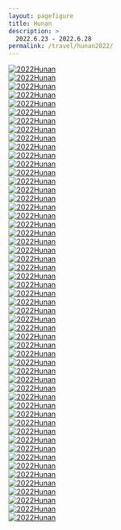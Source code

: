 ```yaml
---
layout: pagefigure
title: Hunan
description: >
  2022.6.23 - 2022.6.28
permalink: /travel/hunan2022/
---
```


<div class="figure-grid">
<div class="figure-grid-sizer"></div>
<div class="figure-grid-item">
        <a href="https://hobbyfigure.rayleigh-lin.top/2022Hunan/_MG_2330.webp" data-lightbox="roadtrip" class="image-link">
        <img class="lozad" 
             data-src="https://hobbyfigure.rayleigh-lin.top/2022HunanC/_MG_2330.webp"
             alt="2022Hunan"/>
        </a>
</div>
<div class="figure-grid-item">
        <a href="https://hobbyfigure.rayleigh-lin.top/2022Hunan/_MG_2331.webp" data-lightbox="roadtrip" class="image-link">
        <img class="lozad" 
             data-src="https://hobbyfigure.rayleigh-lin.top/2022HunanC/_MG_2331.webp"
             alt="2022Hunan"/>
        </a>
</div>
<div class="figure-grid-item">
        <a href="https://hobbyfigure.rayleigh-lin.top/2022Hunan/_MG_2353.webp" data-lightbox="roadtrip" class="image-link">
        <img class="lozad" 
             data-src="https://hobbyfigure.rayleigh-lin.top/2022HunanC/_MG_2353.webp"
             alt="2022Hunan"/>
        </a>
</div>
<div class="figure-grid-item">
        <a href="https://hobbyfigure.rayleigh-lin.top/2022Hunan/_MG_2358.webp" data-lightbox="roadtrip" class="image-link">
        <img class="lozad" 
             data-src="https://hobbyfigure.rayleigh-lin.top/2022HunanC/_MG_2358.webp"
             alt="2022Hunan"/>
        </a>
</div>
<div class="figure-grid-item">
        <a href="https://hobbyfigure.rayleigh-lin.top/2022Hunan/_MG_2371.webp" data-lightbox="roadtrip" class="image-link">
        <img class="lozad" 
             data-src="https://hobbyfigure.rayleigh-lin.top/2022HunanC/_MG_2371.webp"
             alt="2022Hunan"/>
        </a>
</div>
<div class="figure-grid-item">
        <a href="https://hobbyfigure.rayleigh-lin.top/2022Hunan/_MG_2376.webp" data-lightbox="roadtrip" class="image-link">
        <img class="lozad" 
             data-src="https://hobbyfigure.rayleigh-lin.top/2022HunanC/_MG_2376.webp"
             alt="2022Hunan"/>
        </a>
</div>
<div class="figure-grid-item">
        <a href="https://hobbyfigure.rayleigh-lin.top/2022Hunan/_MG_2380.webp" data-lightbox="roadtrip" class="image-link">
        <img class="lozad" 
             data-src="https://hobbyfigure.rayleigh-lin.top/2022HunanC/_MG_2380.webp"
             alt="2022Hunan"/>
        </a>
</div>
<div class="figure-grid-item">
        <a href="https://hobbyfigure.rayleigh-lin.top/2022Hunan/_MG_2382.webp" data-lightbox="roadtrip" class="image-link">
        <img class="lozad" 
             data-src="https://hobbyfigure.rayleigh-lin.top/2022HunanC/_MG_2382.webp"
             alt="2022Hunan"/>
        </a>
</div>
<div class="figure-grid-item">
        <a href="https://hobbyfigure.rayleigh-lin.top/2022Hunan/_MG_2409.webp" data-lightbox="roadtrip" class="image-link">
        <img class="lozad" 
             data-src="https://hobbyfigure.rayleigh-lin.top/2022HunanC/_MG_2409.webp"
             alt="2022Hunan"/>
        </a>
</div>
<div class="figure-grid-item">
        <a href="https://hobbyfigure.rayleigh-lin.top/2022Hunan/_MG_2437.webp" data-lightbox="roadtrip" class="image-link">
        <img class="lozad" 
             data-src="https://hobbyfigure.rayleigh-lin.top/2022HunanC/_MG_2437.webp"
             alt="2022Hunan"/>
        </a>
</div>
<div class="figure-grid-item">
        <a href="https://hobbyfigure.rayleigh-lin.top/2022Hunan/_MG_2438.webp" data-lightbox="roadtrip" class="image-link">
        <img class="lozad" 
             data-src="https://hobbyfigure.rayleigh-lin.top/2022HunanC/_MG_2438.webp"
             alt="2022Hunan"/>
        </a>
</div>
<div class="figure-grid-item">
        <a href="https://hobbyfigure.rayleigh-lin.top/2022Hunan/_MG_2469.webp" data-lightbox="roadtrip" class="image-link">
        <img class="lozad" 
             data-src="https://hobbyfigure.rayleigh-lin.top/2022HunanC/_MG_2469.webp"
             alt="2022Hunan"/>
        </a>
</div>
<div class="figure-grid-item">
        <a href="https://hobbyfigure.rayleigh-lin.top/2022Hunan/_MG_2475.webp" data-lightbox="roadtrip" class="image-link">
        <img class="lozad" 
             data-src="https://hobbyfigure.rayleigh-lin.top/2022HunanC/_MG_2475.webp"
             alt="2022Hunan"/>
        </a>
</div>
<div class="figure-grid-item">
        <a href="https://hobbyfigure.rayleigh-lin.top/2022Hunan/_MG_2505.webp" data-lightbox="roadtrip" class="image-link">
        <img class="lozad" 
             data-src="https://hobbyfigure.rayleigh-lin.top/2022HunanC/_MG_2505.webp"
             alt="2022Hunan"/>
        </a>
</div>
<div class="figure-grid-item">
        <a href="https://hobbyfigure.rayleigh-lin.top/2022Hunan/_MG_2527.webp" data-lightbox="roadtrip" class="image-link">
        <img class="lozad" 
             data-src="https://hobbyfigure.rayleigh-lin.top/2022HunanC/_MG_2527.webp"
             alt="2022Hunan"/>
        </a>
</div>
<div class="figure-grid-item">
        <a href="https://hobbyfigure.rayleigh-lin.top/2022Hunan/_MG_2530.webp" data-lightbox="roadtrip" class="image-link">
        <img class="lozad" 
             data-src="https://hobbyfigure.rayleigh-lin.top/2022HunanC/_MG_2530.webp"
             alt="2022Hunan"/>
        </a>
</div>
<div class="figure-grid-item">
        <a href="https://hobbyfigure.rayleigh-lin.top/2022Hunan/_MG_2535.webp" data-lightbox="roadtrip" class="image-link">
        <img class="lozad" 
             data-src="https://hobbyfigure.rayleigh-lin.top/2022HunanC/_MG_2535.webp"
             alt="2022Hunan"/>
        </a>
</div>
<div class="figure-grid-item">
        <a href="https://hobbyfigure.rayleigh-lin.top/2022Hunan/_MG_2539.webp" data-lightbox="roadtrip" class="image-link">
        <img class="lozad" 
             data-src="https://hobbyfigure.rayleigh-lin.top/2022HunanC/_MG_2539.webp"
             alt="2022Hunan"/>
        </a>
</div>
<div class="figure-grid-item">
        <a href="https://hobbyfigure.rayleigh-lin.top/2022Hunan/_MG_2579.webp" data-lightbox="roadtrip" class="image-link">
        <img class="lozad" 
             data-src="https://hobbyfigure.rayleigh-lin.top/2022HunanC/_MG_2579.webp"
             alt="2022Hunan"/>
        </a>
</div>
<div class="figure-grid-item">
        <a href="https://hobbyfigure.rayleigh-lin.top/2022Hunan/_MG_2611.webp" data-lightbox="roadtrip" class="image-link">
        <img class="lozad" 
             data-src="https://hobbyfigure.rayleigh-lin.top/2022HunanC/_MG_2611.webp"
             alt="2022Hunan"/>
        </a>
</div>
<div class="figure-grid-item">
        <a href="https://hobbyfigure.rayleigh-lin.top/2022Hunan/_MG_2614.webp" data-lightbox="roadtrip" class="image-link">
        <img class="lozad" 
             data-src="https://hobbyfigure.rayleigh-lin.top/2022HunanC/_MG_2614.webp"
             alt="2022Hunan"/>
        </a>
</div>
<div class="figure-grid-item">
        <a href="https://hobbyfigure.rayleigh-lin.top/2022Hunan/_MG_2617.webp" data-lightbox="roadtrip" class="image-link">
        <img class="lozad" 
             data-src="https://hobbyfigure.rayleigh-lin.top/2022HunanC/_MG_2617.webp"
             alt="2022Hunan"/>
        </a>
</div>
<div class="figure-grid-item">
        <a href="https://hobbyfigure.rayleigh-lin.top/2022Hunan/_MG_2626.webp" data-lightbox="roadtrip" class="image-link">
        <img class="lozad" 
             data-src="https://hobbyfigure.rayleigh-lin.top/2022HunanC/_MG_2626.webp"
             alt="2022Hunan"/>
        </a>
</div>
<div class="figure-grid-item">
        <a href="https://hobbyfigure.rayleigh-lin.top/2022Hunan/_MG_2668.webp" data-lightbox="roadtrip" class="image-link">
        <img class="lozad" 
             data-src="https://hobbyfigure.rayleigh-lin.top/2022HunanC/_MG_2668.webp"
             alt="2022Hunan"/>
        </a>
</div>
<div class="figure-grid-item">
        <a href="https://hobbyfigure.rayleigh-lin.top/2022Hunan/_MG_2715.webp" data-lightbox="roadtrip" class="image-link">
        <img class="lozad" 
             data-src="https://hobbyfigure.rayleigh-lin.top/2022HunanC/_MG_2715.webp"
             alt="2022Hunan"/>
        </a>
</div>
<div class="figure-grid-item">
        <a href="https://hobbyfigure.rayleigh-lin.top/2022Hunan/_MG_2723.webp" data-lightbox="roadtrip" class="image-link">
        <img class="lozad" 
             data-src="https://hobbyfigure.rayleigh-lin.top/2022HunanC/_MG_2723.webp"
             alt="2022Hunan"/>
        </a>
</div>
<div class="figure-grid-item">
        <a href="https://hobbyfigure.rayleigh-lin.top/2022Hunan/_MG_2725.webp" data-lightbox="roadtrip" class="image-link">
        <img class="lozad" 
             data-src="https://hobbyfigure.rayleigh-lin.top/2022HunanC/_MG_2725.webp"
             alt="2022Hunan"/>
        </a>
</div>
<div class="figure-grid-item">
        <a href="https://hobbyfigure.rayleigh-lin.top/2022Hunan/_MG_2726.webp" data-lightbox="roadtrip" class="image-link">
        <img class="lozad" 
             data-src="https://hobbyfigure.rayleigh-lin.top/2022HunanC/_MG_2726.webp"
             alt="2022Hunan"/>
        </a>
</div>
<div class="figure-grid-item">
        <a href="https://hobbyfigure.rayleigh-lin.top/2022Hunan/_MG_2730.webp" data-lightbox="roadtrip" class="image-link">
        <img class="lozad" 
             data-src="https://hobbyfigure.rayleigh-lin.top/2022HunanC/_MG_2730.webp"
             alt="2022Hunan"/>
        </a>
</div>
<div class="figure-grid-item">
        <a href="https://hobbyfigure.rayleigh-lin.top/2022Hunan/_MG_2736.webp" data-lightbox="roadtrip" class="image-link">
        <img class="lozad" 
             data-src="https://hobbyfigure.rayleigh-lin.top/2022HunanC/_MG_2736.webp"
             alt="2022Hunan"/>
        </a>
</div>
<div class="figure-grid-item">
        <a href="https://hobbyfigure.rayleigh-lin.top/2022Hunan/_MG_2751.webp" data-lightbox="roadtrip" class="image-link">
        <img class="lozad" 
             data-src="https://hobbyfigure.rayleigh-lin.top/2022HunanC/_MG_2751.webp"
             alt="2022Hunan"/>
        </a>
</div>
<div class="figure-grid-item">
        <a href="https://hobbyfigure.rayleigh-lin.top/2022Hunan/_MG_2752.webp" data-lightbox="roadtrip" class="image-link">
        <img class="lozad" 
             data-src="https://hobbyfigure.rayleigh-lin.top/2022HunanC/_MG_2752.webp"
             alt="2022Hunan"/>
        </a>
</div>
<div class="figure-grid-item">
        <a href="https://hobbyfigure.rayleigh-lin.top/2022Hunan/_MG_2760.webp" data-lightbox="roadtrip" class="image-link">
        <img class="lozad" 
             data-src="https://hobbyfigure.rayleigh-lin.top/2022HunanC/_MG_2760.webp"
             alt="2022Hunan"/>
        </a>
</div>
<div class="figure-grid-item">
        <a href="https://hobbyfigure.rayleigh-lin.top/2022Hunan/_MG_2764.webp" data-lightbox="roadtrip" class="image-link">
        <img class="lozad" 
             data-src="https://hobbyfigure.rayleigh-lin.top/2022HunanC/_MG_2764.webp"
             alt="2022Hunan"/>
        </a>
</div>
<div class="figure-grid-item">
        <a href="https://hobbyfigure.rayleigh-lin.top/2022Hunan/_MG_2785.webp" data-lightbox="roadtrip" class="image-link">
        <img class="lozad" 
             data-src="https://hobbyfigure.rayleigh-lin.top/2022HunanC/_MG_2785.webp"
             alt="2022Hunan"/>
        </a>
</div>
<div class="figure-grid-item">
        <a href="https://hobbyfigure.rayleigh-lin.top/2022Hunan/_MG_2792.webp" data-lightbox="roadtrip" class="image-link">
        <img class="lozad" 
             data-src="https://hobbyfigure.rayleigh-lin.top/2022HunanC/_MG_2792.webp"
             alt="2022Hunan"/>
        </a>
</div>
<div class="figure-grid-item">
        <a href="https://hobbyfigure.rayleigh-lin.top/2022Hunan/_MG_2797.webp" data-lightbox="roadtrip" class="image-link">
        <img class="lozad" 
             data-src="https://hobbyfigure.rayleigh-lin.top/2022HunanC/_MG_2797.webp"
             alt="2022Hunan"/>
        </a>
</div>
<div class="figure-grid-item">
        <a href="https://hobbyfigure.rayleigh-lin.top/2022Hunan/_MG_2807.webp" data-lightbox="roadtrip" class="image-link">
        <img class="lozad" 
             data-src="https://hobbyfigure.rayleigh-lin.top/2022HunanC/_MG_2807.webp"
             alt="2022Hunan"/>
        </a>
</div>
<div class="figure-grid-item">
        <a href="https://hobbyfigure.rayleigh-lin.top/2022Hunan/_MG_2821.webp" data-lightbox="roadtrip" class="image-link">
        <img class="lozad" 
             data-src="https://hobbyfigure.rayleigh-lin.top/2022HunanC/_MG_2821.webp"
             alt="2022Hunan"/>
        </a>
</div>
<div class="figure-grid-item">
        <a href="https://hobbyfigure.rayleigh-lin.top/2022Hunan/_MG_2837.webp" data-lightbox="roadtrip" class="image-link">
        <img class="lozad" 
             data-src="https://hobbyfigure.rayleigh-lin.top/2022HunanC/_MG_2837.webp"
             alt="2022Hunan"/>
        </a>
</div>
<div class="figure-grid-item">
        <a href="https://hobbyfigure.rayleigh-lin.top/2022Hunan/_MG_2895.webp" data-lightbox="roadtrip" class="image-link">
        <img class="lozad" 
             data-src="https://hobbyfigure.rayleigh-lin.top/2022HunanC/_MG_2895.webp"
             alt="2022Hunan"/>
        </a>
</div>
<div class="figure-grid-item">
        <a href="https://hobbyfigure.rayleigh-lin.top/2022Hunan/_MG_2898.webp" data-lightbox="roadtrip" class="image-link">
        <img class="lozad" 
             data-src="https://hobbyfigure.rayleigh-lin.top/2022HunanC/_MG_2898.webp"
             alt="2022Hunan"/>
        </a>
</div>
<div class="figure-grid-item">
        <a href="https://hobbyfigure.rayleigh-lin.top/2022Hunan/_MG_2899.webp" data-lightbox="roadtrip" class="image-link">
        <img class="lozad" 
             data-src="https://hobbyfigure.rayleigh-lin.top/2022HunanC/_MG_2899.webp"
             alt="2022Hunan"/>
        </a>
</div>
<div class="figure-grid-item">
        <a href="https://hobbyfigure.rayleigh-lin.top/2022Hunan/_MG_2917.webp" data-lightbox="roadtrip" class="image-link">
        <img class="lozad" 
             data-src="https://hobbyfigure.rayleigh-lin.top/2022HunanC/_MG_2917.webp"
             alt="2022Hunan"/>
        </a>
</div>
<div class="figure-grid-item">
        <a href="https://hobbyfigure.rayleigh-lin.top/2022Hunan/_MG_2923.webp" data-lightbox="roadtrip" class="image-link">
        <img class="lozad" 
             data-src="https://hobbyfigure.rayleigh-lin.top/2022HunanC/_MG_2923.webp"
             alt="2022Hunan"/>
        </a>
</div>
<div class="figure-grid-item">
        <a href="https://hobbyfigure.rayleigh-lin.top/2022Hunan/_MG_2936.webp" data-lightbox="roadtrip" class="image-link">
        <img class="lozad" 
             data-src="https://hobbyfigure.rayleigh-lin.top/2022HunanC/_MG_2936.webp"
             alt="2022Hunan"/>
        </a>
</div>
<div class="figure-grid-item">
        <a href="https://hobbyfigure.rayleigh-lin.top/2022Hunan/_MG_2940.webp" data-lightbox="roadtrip" class="image-link">
        <img class="lozad" 
             data-src="https://hobbyfigure.rayleigh-lin.top/2022HunanC/_MG_2940.webp"
             alt="2022Hunan"/>
        </a>
</div>
<div class="figure-grid-item">
        <a href="https://hobbyfigure.rayleigh-lin.top/2022Hunan/_MG_2944.webp" data-lightbox="roadtrip" class="image-link">
        <img class="lozad" 
             data-src="https://hobbyfigure.rayleigh-lin.top/2022HunanC/_MG_2944.webp"
             alt="2022Hunan"/>
        </a>
</div>
<div class="figure-grid-item">
        <a href="https://hobbyfigure.rayleigh-lin.top/2022Hunan/_MG_2949.webp" data-lightbox="roadtrip" class="image-link">
        <img class="lozad" 
             data-src="https://hobbyfigure.rayleigh-lin.top/2022HunanC/_MG_2949.webp"
             alt="2022Hunan"/>
        </a>
</div>
<div class="figure-grid-item">
        <a href="https://hobbyfigure.rayleigh-lin.top/2022Hunan/_MG_2950.webp" data-lightbox="roadtrip" class="image-link">
        <img class="lozad" 
             data-src="https://hobbyfigure.rayleigh-lin.top/2022HunanC/_MG_2950.webp"
             alt="2022Hunan"/>
        </a>
</div>
<div class="figure-grid-item">
        <a href="https://hobbyfigure.rayleigh-lin.top/2022Hunan/_MG_2961.webp" data-lightbox="roadtrip" class="image-link">
        <img class="lozad" 
             data-src="https://hobbyfigure.rayleigh-lin.top/2022HunanC/_MG_2961.webp"
             alt="2022Hunan"/>
        </a>
</div>
<div class="figure-grid-item">
        <a href="https://hobbyfigure.rayleigh-lin.top/2022Hunan/_MG_2962.webp" data-lightbox="roadtrip" class="image-link">
        <img class="lozad" 
             data-src="https://hobbyfigure.rayleigh-lin.top/2022HunanC/_MG_2962.webp"
             alt="2022Hunan"/>
        </a>
</div>
<div class="figure-grid-item">
        <a href="https://hobbyfigure.rayleigh-lin.top/2022Hunan/_MG_3012.webp" data-lightbox="roadtrip" class="image-link">
        <img class="lozad" 
             data-src="https://hobbyfigure.rayleigh-lin.top/2022HunanC/_MG_3012.webp"
             alt="2022Hunan"/>
        </a>
</div>
</div>
